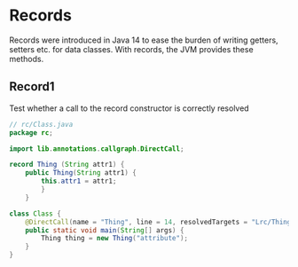 # Records
Records were introduced in Java 14 to ease the burden of writing getters, setters etc. 
for data classes. With records, the JVM provides these methods.

## Record1
[//]: # (MAIN: rc.Class)
Test whether a call to the record constructor is correctly resolved
```java
// rc/Class.java
package rc;

import lib.annotations.callgraph.DirectCall;

record Thing (String attr1) {
    public Thing(String attr1) {
        this.attr1 = attr1;
        }
    }

class Class {
    @DirectCall(name = "Thing", line = 14, resolvedTargets = "Lrc/Thing;")
    public static void main(String[] args) {
        Thing thing = new Thing("attribute");
    }
}
```
[//]: # (END)